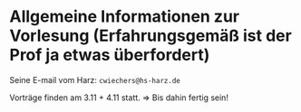 # Allgemeine Informationen zur Vorlesung (Erfahrungsgemäß ist der Prof ja etwas überfordert)

Seine E-mail vom Harz: ``` cwiechers@hs-harz.de ```

Vorträge finden am 3.11 +  4.11 statt. => Bis dahin fertig sein!